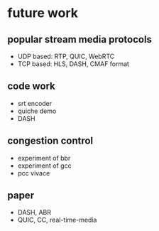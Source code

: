 # future work

## popular stream media protocols
- UDP based: RTP, QUIC, WebRTC
- TCP based: HLS, DASH, CMAF format

## code work
- srt encoder
- quiche demo 
- DASH

## congestion control
- experiment of bbr
- experiment of gcc
- pcc vivace

## paper
- DASH, ABR
- QUIC, CC, real-time-media
